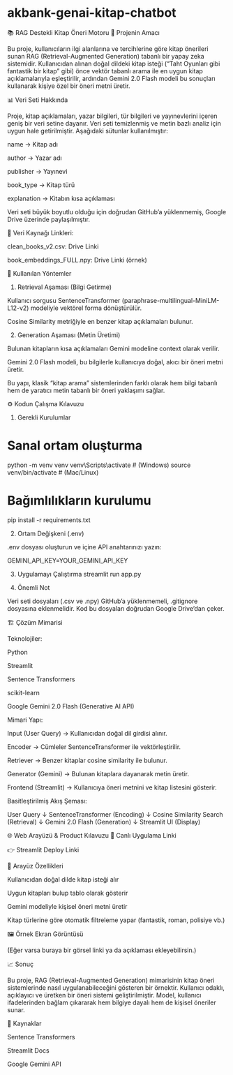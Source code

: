 # akbank-genai-kitap-chatbot


📚 RAG Destekli Kitap Öneri Motoru
🎯 Projenin Amacı

Bu proje, kullanıcıların ilgi alanlarına ve tercihlerine göre kitap önerileri sunan RAG (Retrieval-Augmented Generation) tabanlı bir yapay zeka sistemidir.
Kullanıcıdan alınan doğal dildeki kitap isteği (“Taht Oyunları gibi fantastik bir kitap” gibi) önce vektör tabanlı arama ile en uygun kitap açıklamalarıyla eşleştirilir, ardından Gemini 2.0 Flash modeli bu sonuçları kullanarak kişiye özel bir öneri metni üretir.

📊 Veri Seti Hakkında

Proje, kitap açıklamaları, yazar bilgileri, tür bilgileri ve yayınevlerini içeren geniş bir veri setine dayanır.
Veri seti temizlenmiş ve metin bazlı analiz için uygun hale getirilmiştir.
Aşağıdaki sütunlar kullanılmıştır:

name → Kitap adı

author → Yazar adı

publisher → Yayınevi

book_type → Kitap türü

explanation → Kitabın kısa açıklaması

Veri seti büyük boyutlu olduğu için doğrudan GitHub’a yüklenmemiş, Google Drive üzerinde paylaşılmıştır.

📎 Veri Kaynağı Linkleri:

clean_books_v2.csv: Drive Linki

book_embeddings_FULL.npy: Drive Linki (örnek)

🧠 Kullanılan Yöntemler

1. Retrieval Aşaması (Bilgi Getirme)

Kullanıcı sorgusu SentenceTransformer (paraphrase-multilingual-MiniLM-L12-v2) modeliyle vektörel forma dönüştürülür.

Cosine Similarity metriğiyle en benzer kitap açıklamaları bulunur.

2. Generation Aşaması (Metin Üretimi)

Bulunan kitapların kısa açıklamaları Gemini modeline context olarak verilir.

Gemini 2.0 Flash modeli, bu bilgilerle kullanıcıya doğal, akıcı bir öneri metni üretir.

Bu yapı, klasik “kitap arama” sistemlerinden farklı olarak hem bilgi tabanlı hem de yaratıcı metin tabanlı bir öneri yaklaşımı sağlar.

⚙️ Kodun Çalışma Kılavuzu
1. Gerekli Kurulumlar
# Sanal ortam oluşturma
python -m venv venv
venv\Scripts\activate   # (Windows)
source venv/bin/activate   # (Mac/Linux)

# Bağımlılıkların kurulumu
pip install -r requirements.txt

2. Ortam Değişkeni (.env)

.env dosyası oluşturun ve içine API anahtarınızı yazın:

GEMINI_API_KEY=YOUR_GEMINI_API_KEY

3. Uygulamayı Çalıştırma
streamlit run app.py

4. Önemli Not

Veri seti dosyaları (.csv ve .npy) GitHub’a yüklenmemeli, .gitignore dosyasına eklenmelidir.
Kod bu dosyaları doğrudan Google Drive’dan çeker.

🏗️ Çözüm Mimarisi

Teknolojiler:

Python

Streamlit

Sentence Transformers

scikit-learn

Google Gemini 2.0 Flash (Generative AI API)

Mimari Yapı:

Input (User Query) → Kullanıcıdan doğal dil girdisi alınır.

Encoder → Cümleler SentenceTransformer ile vektörleştirilir.

Retriever → Benzer kitaplar cosine similarity ile bulunur.

Generator (Gemini) → Bulunan kitaplara dayanarak metin üretir.

Frontend (Streamlit) → Kullanıcıya öneri metnini ve kitap listesini gösterir.

Basitleştirilmiş Akış Şeması:

User Query
    ↓
SentenceTransformer (Encoding)
    ↓
Cosine Similarity Search (Retrieval)
    ↓
Gemini 2.0 Flash (Generation)
    ↓
Streamlit UI (Display)

🌐 Web Arayüzü & Product Kılavuzu
🔗 Canlı Uygulama Linki

👉 Streamlit Deploy Linki

👀 Arayüz Özellikleri

Kullanıcıdan doğal dilde kitap isteği alır

Uygun kitapları bulup tablo olarak gösterir

Gemini modeliyle kişisel öneri metni üretir

Kitap türlerine göre otomatik filtreleme yapar (fantastik, roman, polisiye vb.)

🖼️ Örnek Ekran Görüntüsü

(Eğer varsa buraya bir görsel linki ya da açıklaması ekleyebilirsin.)

📈 Sonuç

Bu proje, RAG (Retrieval-Augmented Generation) mimarisinin kitap öneri sistemlerinde nasıl uygulanabileceğini gösteren bir örnektir.
Kullanıcı odaklı, açıklayıcı ve üretken bir öneri sistemi geliştirilmiştir.
Model, kullanıcı ifadelerinden bağlam çıkararak hem bilgiye dayalı hem de kişisel öneriler sunar.

📎 Kaynaklar

Sentence Transformers

Streamlit Docs

Google Gemini API
